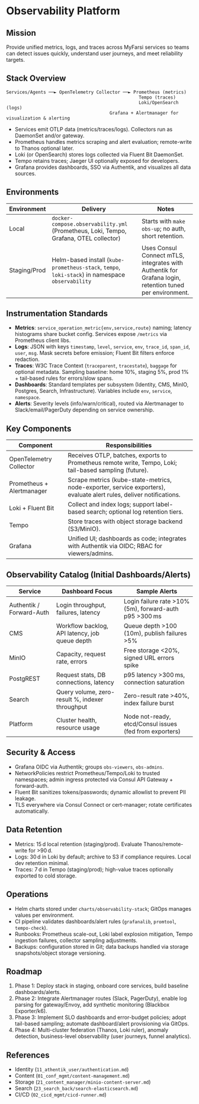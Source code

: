 # Observability Platform

## Mission
Provide unified metrics, logs, and traces across MyFarsi services so teams can detect issues quickly, understand user journeys, and meet reliability targets.

## Stack Overview
```
Services/Agents ──► OpenTelemetry Collector ──► Prometheus (metrics)
                                                  Tempo (traces)
                                                  Loki/OpenSearch (logs)
                                       Grafana + Alertmanager for visualization & alerting
```
- Services emit OTLP data (metrics/traces/logs). Collectors run as DaemonSet and/or gateway.
- Prometheus handles metrics scraping and alert evaluation; remote-write to Thanos optional later.
- Loki (or OpenSearch) stores logs collected via Fluent Bit DaemonSet.
- Tempo retains traces; Jaeger UI optionally exposed for developers.
- Grafana provides dashboards, SSO via Authentik, and visualizes all data sources.

## Environments
| Environment | Delivery | Notes |
| --- | --- | --- |
| Local | `docker-compose.observability.yml` (Prometheus, Loki, Tempo, Grafana, OTEL collector) | Starts with `make obs-up`; no auth, short retention. |
| Staging/Prod | Helm-based install (`kube-prometheus-stack`, `tempo`, `loki-stack`) in namespace `observability` | Uses Consul Connect mTLS, integrates with Authentik for Grafana login, retention tuned per environment. |

## Instrumentation Standards
- **Metrics**: `service_operation_metric{env,service,route}` naming; latency histograms share bucket config. Services expose `/metrics` via Prometheus client libs.
- **Logs**: JSON with keys `timestamp`, `level`, `service`, `env`, `trace_id`, `span_id`, `user`, `msg`. Mask secrets before emission; Fluent Bit filters enforce redaction.
- **Traces**: W3C Trace Context (`traceparent`, `tracestate`), `baggage` for optional metadata. Sampling baseline: home 10%, staging 5%, prod 1% + tail-based rules for errors/slow spans.
- **Dashboards**: Standard templates per subsystem (Identity, CMS, MinIO, Postgres, Search, Infrastructure). Variables include `env`, `service`, `namespace`.
- **Alerts**: Severity levels (info/warn/critical), routed via Alertmanager to Slack/email/PagerDuty depending on service ownership.

## Key Components
| Component | Responsibilities |
| --- | --- |
| OpenTelemetry Collector | Receives OTLP, batches, exports to Prometheus remote write, Tempo, Loki; tail-based sampling (future). |
| Prometheus + Alertmanager | Scrape metrics (kube-state-metrics, node-exporter, service exporters), evaluate alert rules, deliver notifications. |
| Loki + Fluent Bit | Collect and index logs; support label-based search; optional log retention tiers. |
| Tempo | Store traces with object storage backend (S3/MinIO). |
| Grafana | Unified UI; dashboards as code; integrates with Authentik via OIDC; RBAC for viewers/admins. |

## Observability Catalog (Initial Dashboards/Alerts)
| Service | Dashboard Focus | Sample Alerts |
| --- | --- | --- |
| Authentik / Forward-Auth | Login throughput, failures, latency | Login failure rate >10% (5m), forward-auth p95 >300 ms |
| CMS | Workflow backlog, API latency, job queue depth | Queue depth >100 (10m), publish failures >5% |
| MinIO | Capacity, request rate, errors | Free storage <20%, signed URL errors spike |
| PostgREST | Request stats, DB connections, latency | p95 latency >300 ms, connection saturation |
| Search | Query volume, zero-result %, indexer throughput | Zero-result rate >40%, index failure burst |
| Platform | Cluster health, resource usage | Node not-ready, etcd/Consul issues (fed from exporters) |

## Security & Access
- Grafana OIDC via Authentik; groups `obs-viewers`, `obs-admins`.
- NetworkPolicies restrict Prometheus/Tempo/Loki to trusted namespaces; admin ingress protected via Consul API Gateway + forward-auth.
- Fluent Bit sanitizes tokens/passwords; dynamic allowlist to prevent PII leakage.
- TLS everywhere via Consul Connect or cert-manager; rotate certificates automatically.

## Data Retention
- Metrics: 15 d local retention (staging/prod). Evaluate Thanos/remote-write for >90 d.
- Logs: 30 d in Loki by default; archive to S3 if compliance requires. Local dev retention minimal.
- Traces: 7 d in Tempo (staging/prod); high-value traces optionally exported to cold storage.

## Operations
- Helm charts stored under `charts/observability-stack`; GitOps manages values per environment.
- CI pipeline validates dashboards/alert rules (`grafanalib`, `promtool`, `tempo-check`).
- Runbooks: Prometheus scale-out, Loki label explosion mitigation, Tempo ingestion failures, collector sampling adjustments.
- Backups: configuration stored in Git; data backups handled via storage snapshots/object storage versioning.

## Roadmap
1. Phase 1: Deploy stack in staging, onboard core services, build baseline dashboards/alerts.
2. Phase 2: Integrate Alertmanager routes (Slack, PagerDuty), enable log parsing for gateway/Envoy, add synthetic monitoring (Blackbox Exporter/k6).
3. Phase 3: Implement SLO dashboards and error-budget policies; adopt tail-based sampling; automate dashboard/alert provisioning via GitOps.
4. Phase 4: Multi-cluster federation (Thanos, Loki ruler), anomaly detection, business-level observability (user journeys, funnel analytics).

## References
- Identity (`11_athentik_user/authentication.md`)
- Content (`01_conf_mgmt/content-management.md`)
- Storage (`21_content_manager/minio-content-server.md`)
- Search (`23_search_back/search-elasticsearch.md`)
- CI/CD (`02_cicd_mgmt/cicd-runner.md`)
